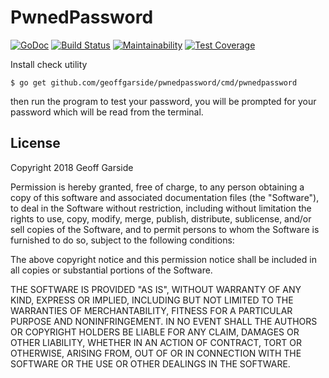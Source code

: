 PwnedPassword
=============

[![GoDoc](https://godoc.org/github.com/geoffgarside/pwnedpassword?status.svg)](https://godoc.org/github.com/geoffgarside/pwnedpassword)
[![Build Status](https://travis-ci.org/geoffgarside/pwnedpassword.svg?branch=master)](https://travis-ci.org/geoffgarside/pwnedpassword)
[![Maintainability](https://api.codeclimate.com/v1/badges/e3b520fae3784da44850/maintainability)](https://codeclimate.com/github/geoffgarside/pwnedpassword/maintainability)
[![Test Coverage](https://api.codeclimate.com/v1/badges/e3b520fae3784da44850/test_coverage)](https://codeclimate.com/github/geoffgarside/pwnedpassword/test_coverage)

Install check utility

    $ go get github.com/geoffgarside/pwnedpassword/cmd/pwnedpassword

then run the program to test your password, you will be prompted for your password
which will be read from the terminal.

## License

Copyright 2018 Geoff Garside

Permission is hereby granted, free of charge, to any person obtaining a copy of
this software and associated documentation files (the "Software"), to deal in
the Software without restriction, including without limitation the rights to use,
copy, modify, merge, publish, distribute, sublicense, and/or sell copies of the
Software, and to permit persons to whom the Software is furnished to do so,
subject to the following conditions:

The above copyright notice and this permission notice shall be included in all
copies or substantial portions of the Software.

THE SOFTWARE IS PROVIDED "AS IS", WITHOUT WARRANTY OF ANY KIND, EXPRESS OR IMPLIED,
INCLUDING BUT NOT LIMITED TO THE WARRANTIES OF MERCHANTABILITY, FITNESS FOR A
PARTICULAR PURPOSE AND NONINFRINGEMENT. IN NO EVENT SHALL THE AUTHORS OR COPYRIGHT
HOLDERS BE LIABLE FOR ANY CLAIM, DAMAGES OR OTHER LIABILITY, WHETHER IN AN ACTION
OF CONTRACT, TORT OR OTHERWISE, ARISING FROM, OUT OF OR IN CONNECTION WITH THE
SOFTWARE OR THE USE OR OTHER DEALINGS IN THE SOFTWARE.